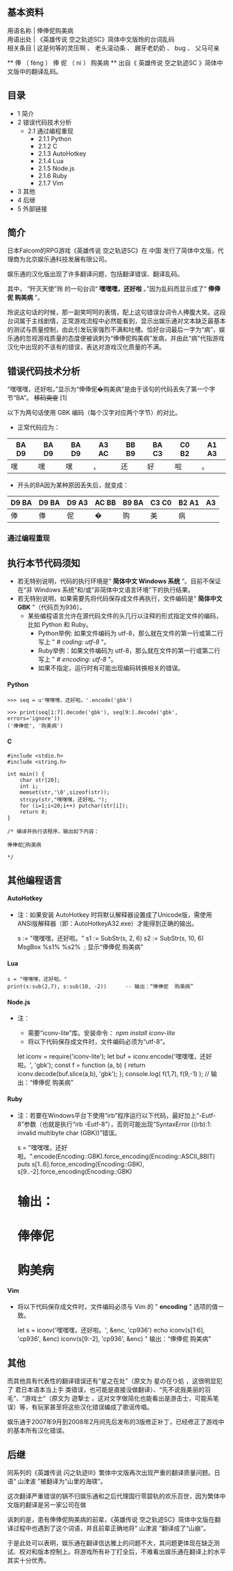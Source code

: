 **基本资料**  
---  
用语名称  |  俸俸伲购美病   
用语出处  |  《英雄传说 空之轨迹SC》简体中文版玲的台词乱码   
相关条目  |  这是何等的灵压啊  、  老头滚动条  、  踢牙老奶奶  、  bug  、  父马可亲   
  
** 俸  （  fèng  ）  俸  伲  （  ní  ）  购美病 ** 出自《  英雄传说 空之轨迹SC  》简体中文版中的翻译乱码。

##  目录

  * 1  简介 
  * 2  错误代码技术分析 
    * 2.1  通过编程重现 
      * 2.1.1  Python 
      * 2.1.2  C 
      * 2.1.3  AutoHotkey 
      * 2.1.4  Lua 
      * 2.1.5  Node.js 
      * 2.1.6  Ruby 
      * 2.1.7  Vim 
  * 3  其他 
  * 4  后继 
  * 5  外部链接 

##  简介

日本Falcom的RPG游戏《英雄传说 空之轨迹SC》在  中国  发行了简体中文版，代理商为北京娱乐通科技发展有限公司。

娱乐通的汉化版出现了许多翻译问题，包括翻译错误、翻译乱码。

其中，  “歼灭天使”玲  的一句台词“ **嘿嘿嘿，还好啦** 。”因为乱码而显示成了“ **俸俸伲 购美病** ”。

玲说这句话的时候，那一副笑呵呵的表情，配上这句错误台词令人捧腹大笑。这段台词属于主线剧情，正常游戏流程中必然能看到，显示出娱乐通对文本缺乏最基本的测试与质量控制，由此引发玩家强烈不满和吐槽。恰好台词最后一字为“病”，娱乐通的忽视游戏质量的态度便被讽刺为“俸俸伲购美病”发病，并由此“病”代指游戏汉化中出现的不该有的错误，表达对游戏汉化质量的不满。

##  错误代码技术分析

“嘿嘿嘿，还好啦。”显示为“俸俸伲�购美病”是由于该句的代码丢失了第一个字节“BA”。 ~~移码突变~~ [1]

以下为两句话使用  GBK  编码（每个汉字对应两个字节）的对比。

  * 正常代码应为： 

BA D9  |  BA D9  |  BA D9  |  A3 AC  |  BB B9  |  BA C3  |  C0 B2  |  A1 A3   
---|---|---|---|---|---|---|---  
嘿  |  嘿  |  嘿  |  ，  |  还  |  好  |  啦  |  。   
  
  * 开头的BA因为某种原因丢失后，就变成： 

D9 BA  |  D9 BA  |  D9 A3  |  AC BB  |  B9 BA  |  C3 C0  |  B2 A1  |  A3   
---|---|---|---|---|---|---|---  
俸  |  俸  |  伲  |  �  |  购  |  美  |  病  |   
  
###  通过编程重现

执行本节代码须知  
---  
  
  * 若无特别说明，代码的执行环境是“ **简体中文 Windows 系统** ”。目前不保证在“非 Windows 系统”和/或“非简体中文语言环境”下的执行结果。 
  * 若无特别说明，如果需要先将代码保存成文件再执行，文件编码是“ **简体中文GBK** ”（代码页为936）。 
    * 某些编程语言允许在源代码文件的头几行以注释的形式指定文件的编码，比如 Python 和 Ruby。 
      * Python举例: 如果文件编码为 utf-8，那么就在文件的第一行或第二行写上 " _# coding: utf-8_ "。 
      * Ruby举例：如果文件编码为 utf-8，那么就在文件的第一行或第二行写上 " _# encoding: utf-8_ "。 
      * 如果不指定，运行时有可能出现编码转换相关的错误。 

  
  
####  Python

    
    
    >>> seq = u'嘿嘿嘿，还好啦。'.encode('gbk')
    
    >>> print(seq[1:7].decode('gbk'), seq[9:].decode('gbk', errors='ignore'))
    ('俸俸伲', '购美病')

####  C

    
    
    #include <stdio.h>
    #include <string.h>
    
    int main() {
        char str[20];
        int i;
        memset(str,'\0',sizeof(str));
        strcpy(str,"嘿嘿嘿，还好啦。");
        for (i=1;i<20;i++) putchar(str[i]);
        return 0;
    }
    
    /* 编译并执行该程序，输出如下内容：
    
    俸俸伲购美病
    
    */

其他编程语言  
---  
  
####  AutoHotkey

  * 注：如果安装 AutoHotkey 时将默认解释器设置成了Unicode版，需使用ANSI版解释器（即：AutoHotkeyA32.exe）才能得到正确的输出。 

    
    
    s := "嘿嘿嘿，还好啦。"
    s1 := SubStr(s, 2, 6)
    s2 := SubStr(s, 10, 6)
    MsgBox %s1% %s2%  ; 显示“俸俸伲 购美病”

####  Lua

    
    
    s = "嘿嘿嘿，还好啦。"
    print(s:sub(2,7), s:sub(10, -2))      -- 输出：“俸俸伲  购美病”

####  Node.js

  * 注： 
    * 需要“iconv-lite”库。安装命令： _npm install iconv-lite_
    * 将以下代码保存成文件时，文件编码必须为“utf-8”。 

    
    
    let iconv = require('iconv-lite');
    let buf = iconv.encode('嘿嘿嘿，还好啦。', 'gbk');
    const f = function (a, b) { return iconv.decode(buf.slice(a,b), 'gbk'); };
    console.log( f(1,7), f(9,-1) );  // 输出：“俸俸伲 购美病”

####  Ruby

  * 注：若要在Windows平台下使用“irb”程序运行以下代码，最好加上“-Eutf-8”参数（也就是执行“irb -Eutf-8”），否则可能出现“SyntaxError ((irb):1: invalid multibyte char (GBK))”错误。 

    
    
    s = "嘿嘿嘿，还好啦。".encode(Encoding::GBK).force_encoding(Encoding::ASCII_8BIT)
    puts s[1..6].force_encoding(Encoding::GBK), s[9..-2].force_encoding(Encoding::GBK)
    # 输出：
    # 俸俸伲
    # 购美病

####  Vim

  * 将以下代码保存成文件时，文件编码必须与 Vim 的 " **encoding** " 选项的值一致。 

    
    
    let s = iconv('嘿嘿嘿，还好啦。', &enc, 'cp936')
    echo iconv(s[1:6], 'cp936', &enc) iconv(s[9:-2], 'cp936', &enc)
    " 输出：“俸俸伲 购美病”  
  
##  其他

而其他具有代表性的翻译错误还有“星之在处”（原文为  星の在り処  ，这很明显犯了  君日本语本当上手
类错误，也可能是直接没做翻译）、“先不说我美丽的羽毛”、“游戏士”（原文为  遊撃士
，这对文字做简化也能看出是游击士，可能系笔误）等，有玩家甚至将这些汉化错误编成了歌谣传唱。

娱乐通于2007年9月到2008年2月间先后发布的3版修正补丁，已经修正了游戏中的基本所有汉化错误。

##  后继

同系列的《英雄传说 闪之轨迹III》繁体中文版再次出现严重的翻译质量问题。日语“  山津波  ”被翻译为“山里的海啸”。

这次翻译严重错误的锅不归娱乐通和之后代理国行零碧轨的欢乐百世，因为繁体中文版的翻译是另一家公司在做

讽刺的是，患有俸俸伲购美病的前辈，《英雄传说 空之轨迹SC》简体中文版在翻译过程中也遇到了这个词语，并且前辈正确地将“  山津波  ”翻译成了“山崩”。

于是此处可以表明，娱乐通在翻译信达雅上的问题不大，其问题更体现在缺乏测试、校对和版本控制上。将游戏所有补丁打全后，不难看出娱乐通在翻译上的水平其实十分优秀。